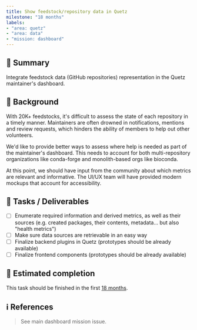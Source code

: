 ```yaml
---
title: Show feedstock/repository data in Quetz
milestone: "18 months"
labels:
- "area: quetz"
- "area: data"
- "mission: dashboard"
---
```


## 📌 Summary

Integrate feedstock data (GitHub repositories) representation in the Quetz maintainer's dashboard.

## 📝 Background

With 20K+ feedstocks, it's difficult to assess the state of each repository in a timely manner.
Maintainers are often drowned in notifications, mentions and review requests, which hinders the ability of members to help out other volunteers.

We'd like to provide better ways to assess where help is needed as part of the maintainer's dashboard.
This needs to account for both multi-repository organizations like conda-forge and monolith-based orgs like bioconda.

At this point, we should have input from the community about which metrics are relevant and informative.
The UI/UX team will have provided modern mockups that account for accessibility.

## 🚀 Tasks / Deliverables

- [ ] Enumerate required information and derived metrics, as well as their sources (e.g. created packages, their contents, metadata... but also "health metrics")
- [ ] Make sure data sources are retrievable in an easy way
- [ ] Finalize backend plugins in Quetz (prototypes should be already available)
- [ ] Finalize frontend components (prototypes should be already available)

## 📅 Estimated completion

This task should be finished in the first [18 months](__MILESTONE_URL__).

## ℹ️ References

> See main dashboard mission issue.
